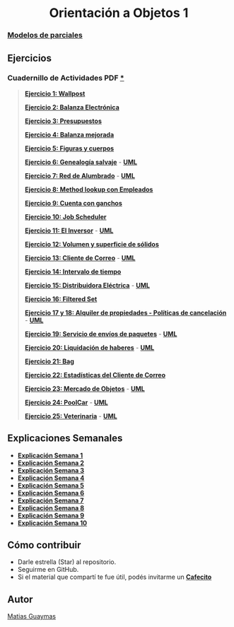 <h1 align="center"> Orientación a Objetos 1 </h1>

### [**Modelos de parciales**](https://github.com/MatiasGuaymas/OO1/tree/main/Parciales)

## Ejercicios
### Cuadernillo de Actividades PDF [*](https://github.com/MatiasGuaymas/OO1/blob/main/Cuadernillo%20de%20actividades%202024%20-%20PUBLICO.pdf)

> [**Ejercicio 1: Wallpost**](https://github.com/MatiasGuaymas/OO1/tree/main/01-Ejercicio1/ejercicio1/src) 
>
> [**Ejercicio 2: Balanza Electrónica**](https://github.com/MatiasGuaymas/OO1/tree/main/02-Ejercicio2/ejercicio2/src)
>
> [**Ejercicio 3: Presupuestos**](https://github.com/MatiasGuaymas/OO1/tree/main/03-Ejercicio3/src)
>
> [**Ejercicio 4: Balanza mejorada**](https://github.com/MatiasGuaymas/OO1/tree/main/04-Ejercicio4/src)
>
> [**Ejercicio 5: Figuras y cuerpos**](https://github.com/MatiasGuaymas/OO1/tree/main/05-Ejercicio5/src)
>
> [**Ejercicio 6: Genealogía salvaje**](https://github.com/MatiasGuaymas/OO1/tree/main/06-Ejercicio6/src) - [**UML**](https://github.com/MatiasGuaymas/OO1/blob/main/UML/Ejercicio6-UML.jpg)
>
> [**Ejercicio 7: Red de Alumbrado**](https://github.com/MatiasGuaymas/OO1/tree/main/07-Ejercicio7/src) - [**UML**](https://github.com/MatiasGuaymas/OO1/blob/main/UML/Ejercicio7-UML.jpeg)
>
> [**Ejercicio 8: Method lookup con Empleados**](https://github.com/MatiasGuaymas/OO1/tree/main/08-Ejercicio8/src)
>
> [**Ejercicio 9: Cuenta con ganchos**](https://github.com/MatiasGuaymas/OO1/tree/main/09-Ejercicio9/src)
>
> [**Ejercicio 10: Job Scheduler**](https://github.com/MatiasGuaymas/OO1/tree/main/10-Ejercicio10/src)
>
> [**Ejercicio 11: El Inversor**](https://github.com/MatiasGuaymas/OO1/tree/main/11-Ejercicio11/src) - [**UML**](https://github.com/MatiasGuaymas/OO1/blob/main/UML/Ejercicio11-UML.jpg)
>
> [**Ejercicio 12: Volumen y superficie de sólidos**](https://github.com/MatiasGuaymas/OO1/tree/main/12-Ejercicio12/src)
>
> [**Ejercicio 13: Cliente de Correo**](https://github.com/MatiasGuaymas/OO1/tree/main/13-Ejercicio13/src) - [**UML**](https://github.com/MatiasGuaymas/OO1/blob/main/UML/Ejercicio13-UML.jpg)
>
> [**Ejercicio 14: Intervalo de tiempo**](https://github.com/MatiasGuaymas/OO1/tree/main/14-Ejercicio14/src)
>
> [**Ejercicio 15: Distribuidora Eléctrica**](https://github.com/MatiasGuaymas/OO1/tree/main/15-Ejercicio15/src) - [**UML**](https://github.com/MatiasGuaymas/OO1/blob/main/UML/Ejercicio15-UML.jpg)
>
> [**Ejercicio 16: Filtered Set**](https://github.com/MatiasGuaymas/OO1/tree/main/16-Ejercicio16/src)
>
> [**Ejercicio 17 y 18: Alquiler de propiedades - Políticas de cancelación**](https://github.com/MatiasGuaymas/OO1/tree/main/17_18-Ejercicio17_18/src) - [**UML**](https://github.com/MatiasGuaymas/OO1/blob/main/UML/Ejercicio17_18-UML.jpg)
>
> [**Ejercicio 19: Servicio de envíos de paquetes**](https://github.com/MatiasGuaymas/OO1/tree/main/19-Ejercicio19/src) - [**UML**](https://github.com/MatiasGuaymas/OO1/blob/main/UML/Ejercicio19-UML.jpg)
>
> [**Ejercicio 20: Liquidación de haberes**](https://github.com/MatiasGuaymas/OO1/tree/main/20-Ejercicio20/src) - [**UML**](https://github.com/MatiasGuaymas/OO1/blob/main/UML/Ejercicio20-UML.jpg)
>
> [**Ejercicio 21: Bag**](https://github.com/MatiasGuaymas/OO1/tree/main/21-Ejercicio21/src)
>
> [**Ejercicio 22: Estadísticas del Cliente de Correo**](https://github.com/MatiasGuaymas/OO1/tree/main/22-Ejercicio22/src)
>
> [**Ejercicio 23: Mercado de Objetos**](https://github.com/MatiasGuaymas/OO1/tree/main/23-Ejercicio23/src/main/java/ar/edu/unlp/info/oo1/_Ejercicio23) - [**UML**](https://github.com/MatiasGuaymas/OO1/blob/main/UML/Ejercicio23-UML.jpg)
>
> [**Ejercicio 24: PoolCar**](https://github.com/MatiasGuaymas/OO1/tree/main/24-Ejercicio24/src/main/java/ar/edu/unlp/info/oo1/_Ejercicio24) - [**UML**](https://github.com/MatiasGuaymas/OO1/blob/main/UML/Ejercicio24-UML.jpg)
>
> [**Ejercicio 25: Veterinaria**](https://github.com/MatiasGuaymas/OO1/tree/main/25-Ejercicio25/src/main/java/ar/edu/unlp/info/oo1/_Ejercicio25) - [**UML**](https://github.com/MatiasGuaymas/OO1/blob/main/UML/Ejercicio25-UML.jpg)

## Explicaciones Semanales
* [**Explicación Semana 1**](https://github.com/MatiasGuaymas/OO1/blob/main/Explicaciones/EP%201%20-%20Semana%20del%202_9.pdf)
* [**Explicación Semana 2**](https://github.com/MatiasGuaymas/OO1/blob/main/Explicaciones/EP%202-%20Semana%20del%204_9.pdf)
* [**Explicación Semana 3**](https://github.com/MatiasGuaymas/OO1/blob/main/Explicaciones/EP%203%20-%20Semana%20del%2016_9.pdf)
* [**Explicación Semana 4**](https://github.com/MatiasGuaymas/OO1/blob/main/Explicaciones/EP%204%20-%20Semana%20del%2023_9.pdf)
* [**Explicación Semana 5**](https://github.com/MatiasGuaymas/OO1/blob/main/Explicaciones/EP%205%20-%20Semana%20del%2030_9.pdf)
* [**Explicación Semana 6**](https://github.com/MatiasGuaymas/OO1/blob/main/Explicaciones/EP%206%20-%20Semana%20del%207_10.pdf)
* [**Explicación Semana 7**](https://github.com/MatiasGuaymas/OO1/blob/main/Explicaciones/EP%207-%20Semana%20del%2014_10.pdf)
* [**Explicación Semana 8**](https://github.com/MatiasGuaymas/OO1/blob/main/Explicaciones/EP%208%20-%20Semana%20del%2021_10.pdf)
* [**Explicación Semana 9**](https://github.com/MatiasGuaymas/OO1/blob/main/Explicaciones/EP%209%20-%20Semana%20del%2029_10.pdf)
* [**Explicación Semana 10**](https://github.com/MatiasGuaymas/OO1/blob/main/Explicaciones/EP%2010%20-%20Semana%20del%204_11.pdf)

## Cómo contribuir
* Darle estrella (Star) al repositorio.
* Seguirme en GitHub.
* Si el material que compartí te fue útil, podés invitarme un **[Cafecito](https://cafecito.app/matiasguaymas)**

## Autor

[Matias Guaymas](https://www.linkedin.com/in/matiasguaymas/)
